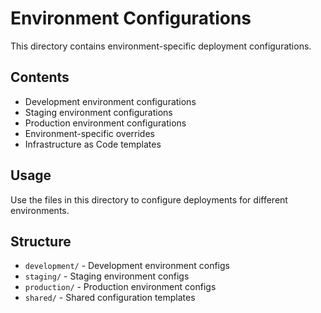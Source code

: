 # Environment Configurations

This directory contains environment-specific deployment configurations.

## Contents

- Development environment configurations
- Staging environment configurations
- Production environment configurations
- Environment-specific overrides
- Infrastructure as Code templates

## Usage

Use the files in this directory to configure deployments for different environments.

## Structure

- `development/` - Development environment configs
- `staging/` - Staging environment configs
- `production/` - Production environment configs
- `shared/` - Shared configuration templates